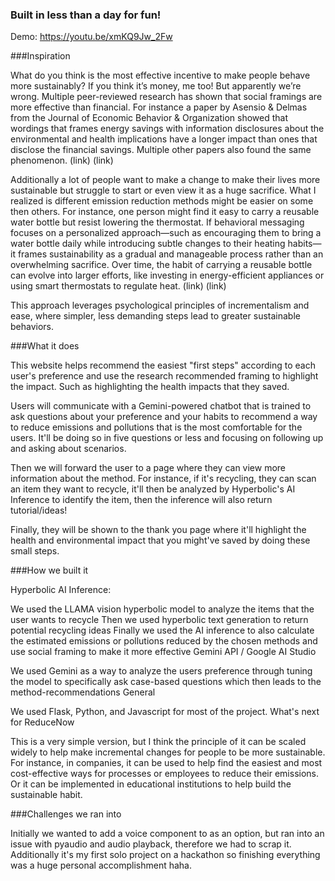 ### Built in less than a day for fun!
Demo:
https://youtu.be/xmKQ9Jw_2Fw

###Inspiration

What do you think is the most effective incentive to make people behave more sustainably? If you think it’s money, me too! But apparently we’re wrong. Multiple peer-reviewed research has shown that social framings are more effective than financial. For instance a paper by Asensio & Delmas from the Journal of Economic Behavior & Organization showed that wordings that frames energy savings with information disclosures about the environmental and health implications have a longer impact than ones that disclose the financial savings. Multiple other papers also found the same phenomenon. (link) (link)

Additionally a lot of people want to make a change to make their lives more sustainable but struggle to start or even view it as a huge sacrifice. What I realized is different emission reduction methods might be easier on some then others. For instance, one person might find it easy to carry a reusable water bottle but resist lowering the thermostat. If behavioral messaging focuses on a personalized approach—such as encouraging them to bring a water bottle daily while introducing subtle changes to their heating habits—it frames sustainability as a gradual and manageable process rather than an overwhelming sacrifice. Over time, the habit of carrying a reusable bottle can evolve into larger efforts, like investing in energy-efficient appliances or using smart thermostats to regulate heat​. (link) (link)

This approach leverages psychological principles of incrementalism and ease, where simpler, less demanding steps lead to greater sustainable behaviors.

###What it does

This website helps recommend the easiest "first steps" according to each user's preference and use the research recommended framing to highlight the impact. Such as highlighting the health impacts that they saved.

Users will communicate with a Gemini-powered chatbot that is trained to ask questions about your preference and your habits to recommend a way to reduce emissions and pollutions that is the most comfortable for the users. It'll be doing so in five questions or less and focusing on following up and asking about scenarios.

Then we will forward the user to a page where they can view more information about the method. For instance, if it's recycling, they can scan an item they want to recycle, it'll then be analyzed by Hyperbolic's AI Inference to identify the item, then the inference will also return tutorial/ideas!

Finally, they will be shown to the thank you page where it'll highlight the health and environmental impact that you might've saved by doing these small steps.

###How we built it

Hyperbolic AI Inference:

We used the LLAMA vision hyperbolic model to analyze the items that the user wants to recycle
Then we used hyperbolic text generation to return potential recycling ideas
Finally we used the AI inference to also calculate the estimated emissions or pollutions reduced by the chosen methods and use social framing to make it more effective
Gemini API / Google AI Studio

We used Gemini as a way to analyze the users preference through tuning the model to specifically ask case-based questions which then leads to the method-recommendations
General

We used Flask, Python, and Javascript for most of the project.
What's next for ReduceNow

This is a very simple version, but I think the principle of it can be scaled widely to help make incremental changes for people to be more sustainable. For instance, in companies, it can be used to help find the easiest and most cost-effective ways for processes or employees to reduce their emissions. Or it can be implemented in educational institutions to help build the sustainable habit.

###Challenges we ran into

Initially we wanted to add a voice component to as an option, but ran into an issue with pyaudio and audio playback, therefore we had to scrap it. Additionally it's my first solo project on a hackathon so finishing everything was a huge personal accomplishment haha.

